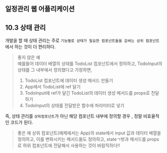 일정관리 웹 어플리케이션
---
## 10.3 상태 관리
개발을 할 때 상태 관리는 주로 `기능별로 상태가 필요한 컴포넌트들을 감싸는 상위 컴포넌트`에서 하는 것이 더 편리하다.  
> 좋지 않은 예  
>예를들어 데이터 배열의 상태를 TodoList 컴포넌트에서 정의하고,  TodoInput의 상태를 그 내부에서 정의했다고 가정하면,   
> 1. TodoList 컴포넌트에 데이터 생성 메서드 만들기
> 2. App에서 TodoList에 ref 달기
> 3. TodoInput에 ref가 달긴 TodoList의 데이터 생성 메서드를  props로 전달하기
> 4. TodoInput의 상태를 전달받은 함수에 파라미터로 넣기

즉, 상태 관리를 `상위컴포넌트`가 아닌 해당 컴포넌트 내부에 정의할 경우 , 정말 비효율적인 코드가 된다.
> 좋은 예
> 상위 컴포넌트(예제에서는 App)의 state에서 input 값과 데이터 배열을 정의하고, 이를 변화시키는 메서드들도 정의하고,
> stateㄱ밧과 메서드를 props로 하위 컴포넌트에 전달해서 사용하는 것이 바람직하다!!